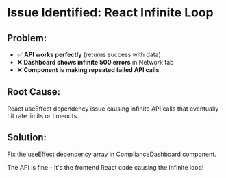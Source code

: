 # Issue Identified: React Infinite Loop

## Problem:
- ✅ **API works perfectly** (returns success with data)
- ❌ **Dashboard shows infinite 500 errors** in Network tab
- ❌ **Component is making repeated failed API calls**

## Root Cause:
React useEffect dependency issue causing infinite API calls that eventually hit rate limits or timeouts.

## Solution:
Fix the useEffect dependency array in ComplianceDashboard component.

The API is fine - it's the frontend React code causing the infinite loop!